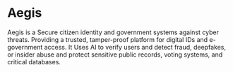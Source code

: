# Aegis
Aegis is a Secure citizen identity and government systems against cyber threats. Providing a trusted, tamper-proof platform for digital IDs and e-government access. It Uses AI to verify users and detect fraud, deepfakes, or insider abuse and protect sensitive public records, voting systems, and critical databases. 

